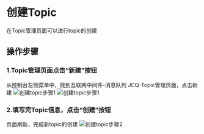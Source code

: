 # 创建Topic
  在Topic管理页面可以进行topic的创建

## 操作步骤
### 1.Topic管理页面点击“新建”按钮
从控制台左侧菜单中，找到互联网中间件-消息队列 JCQ-Topic管理页面，点击新建
 ![创建topic步骤1](https://github.com/jdcloudcom/cn/blob/edit/image/Internet-Middleware/Message-Queue/创建topic-01.PNG)
 ![创建topic步骤1](https://github.com/jdcloudcom/cn/blob/edit/image/Internet-Middleware/Message-Queue/公网访问-01.png)
### 2.填写完Topic信息，点击“创建”按钮
页面刷新，完成新topic的创建
 ![创建topic步骤2](https://github.com/jdcloudcom/cn/blob/edit/image/Internet-Middleware/Message-Queue/创建topic-01.png)
